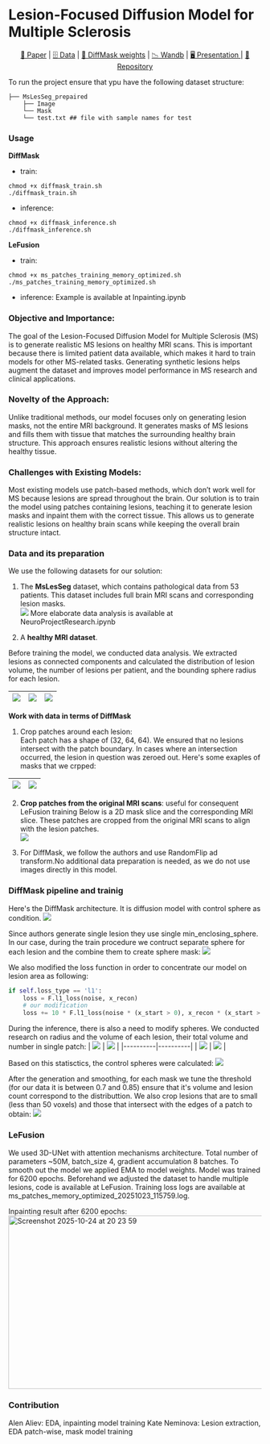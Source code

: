 # Lesion-Focused Diffusion Model for Multiple Sclerosis

<div align="center">
<a href="https://arxiv.org/pdf/2403.14066">📃 Paper</a> |
<a href="https://drive.google.com/drive/folders/1MlfR1vdsgshZRKqquCGAPTKZPvvh_xfA?usp=sharing">🗄️ Data</a> |
<a href="https://huggingface.co/Kate-03/DiffMask_MultipleSclerosis">🤗 DiffMask weights</a> |
<a href="https://api.wandb.ai/links/esneminova-skolkovo-institute-of-science-and-technology/afkpee6c">📉 Wandb</a> |
<a href="https://docs.google.com/presentation/d/1ukql-NkFS7AlMUi8DZa-at7wfHUsEcpNik9AGnjhtGs/edit?usp=sharing">🖥️ Presentation </a> |
<a href="https://github.com/Ne-minus/LeFusion_MultipleSclerosis"> 🤖 Repository </a>
</div>



To run the project ensure that ypu have the following dataset structure:
``` 
├── MsLesSeg_prepaired
    ├── Image
    └── Mask
    └── test.txt ## file with sample names for test
```

### Usage
**DiffMask**  
- train:  
```shell
chmod +x diffmask_train.sh
./diffmask_train.sh
```
- inference:
```shell
chmod +x diffmask_inference.sh
./diffmask_inference.sh
```
**LeFusion**  
- train:  
```shell
chmod +x ms_patches_training_memory_optimized.sh
./ms_patches_training_memory_optimized.sh
```
- inference:
Example is available at Inpainting.ipynb

### Objective and Importance:
The goal of the Lesion-Focused Diffusion Model for Multiple Sclerosis (MS) is to generate realistic MS lesions on healthy MRI scans. This is important because there is limited patient data available, which makes it hard to train models for other MS-related tasks. Generating synthetic lesions helps augment the dataset and improves model performance in MS research and clinical applications.

### Novelty of the Approach:
Unlike traditional methods, our model focuses only on generating lesion masks, not the entire MRI background. It generates masks of MS lesions and fills them with tissue that matches the surrounding healthy brain structure. This approach ensures realistic lesions without altering the healthy tissue.

### Challenges with Existing Models:
Most existing models use patch-based methods, which don’t work well for MS because lesions are spread throughout the brain. Our solution is to train the model using patches containing lesions, teaching it to generate lesion masks and inpaint them with the correct tissue. This allows us to generate realistic lesions on healthy brain scans while keeping the overall brain structure intact.


### Data and its preparation

We use the following datasets for our solution:

1) The **MsLesSeg** dataset, which contains pathological data from 53 patients. This dataset includes full brain MRI scans and corresponding lesion masks.  
![](static/initial_data.png)
   More elaborate data analysis is available at NeuroProjectResearch.ipynb

3) A **healthy MRI dataset**.

Before training the model, we conducted data analysis. We extracted lesions as connected components and calculated the distribution of lesion volume, the number of lesions per patient, and the bounding sphere radius for each lesion.

| ![](static/stat1.png) | ![](static/stat2.png) | ![](static/stat3.png) |
|----------|----------|----------|


**Work with data in terms of DiffMask**
1) Crop patches around each lesion:  
   Each patch has a shape of (32, 64, 64). We ensured that no lesions intersect with the patch boundary. In cases where an intersection occurred, the lesion in question was zeroed out.
   Here's some exaples of masks that we crpped:  

| ![](static/initial_mask3.png) | ![](static/initial_mask2.png) |
|----------|----------|

2) **Crop patches from the original MRI scans**:  useful for consequent LeFusion training
   Below is a 2D mask slice and the corresponding MRI slice. These patches are cropped from the original MRI scans to align with the lesion patches.  
   ![](static/overlay_and_mask.png)

3) For DiffMask,  we follow the authors and use RandomFlip ad transform.No additional data preparation is needed, as we do not use images directly in this model.

### DiffMask pipeline and trainig
Here's the DiffMask architecture. It is diffusion model with control sphere as condition.
![](static/diffmask_pipeline.png)

Since authors generate single lesion they use single min_enclosing_sphere. In our case, during the train procedure we contruct separate sphere for each lesion and the combine them to create sphere mask:
![](static/sphere_slice.png)

We also modified the loss function in order to concentrate our model on lesion area as following:
```python
if self.loss_type == 'l1':
    loss = F.l1_loss(noise, x_recon)
    # our modification
    loss += 10 * F.l1_loss(noise * (x_start > 0), x_recon * (x_start > 0))
```

During the inference, there is also a need to modify spheres. We conducted research on radius and the volume of each lesion, their total volume and number in single patch:
| ![](static/lesion_radius_boxplot.png) | ![](static/lesion_volume_boxplot.png) |
|----------|----------|
| ![](static/lesion_counts_boxplot.png) | ![](static/total_volume_boxplot.png) |

Based on this statisctics, the control spheres were calculated:
![](static/initial_mask1.png)

After the generation and smoothing, for each mask we tune the threshold (for our data it is between 0.7 and 0.85) ensure that it's volume and lesion count correspond to the distributtion. We also crop lesions that are to small (less than 50 voxels) and those that intersect with the edges of a patch to obtain:
![](static/generated_mask.png)


### LeFusion
We used 3D-UNet with attention mechanisms architecture. Total number of parameters ~50M, batch_size 4, gradient accumulation 8 batches. To smooth out the model we applied EMA to model weights. Model was trained for 6200 epochs. Beforehand we adjusted the dataset to handle multiple lesions, code is available at LeFusion. Training loss logs are available at ms_patches_memory_optimized_20251023_115759.log.

Inpainting result after 6200 epochs:
<img width="979" height="344" alt="Screenshot 2025-10-24 at 20 23 59" src="https://github.com/user-attachments/assets/ff8a1e71-bc44-4b14-9f2c-d13337f910bd" />

### Contribution
Alen Aliev: EDA, inpainting model training
Kate Neminova: Lesion extraction, EDA patch-wise, mask model training
